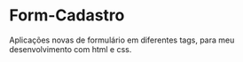# Form-Cadastro
Aplicações novas de formulário em diferentes tags, para meu desenvolvimento com html e css.
